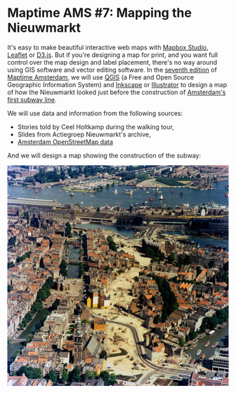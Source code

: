 # Maptime AMS #7: Mapping the Nieuwmarkt

It's easy to make beautiful interactive web maps with [Mapbox Studio](https://www.mapbox.com/mapbox-studio/), [Leaflet](http://leafletjs.com/) or [D3.js](https://github.com/mbostock/d3/wiki/Gallery#maps). But if you're designing a map for print, and you want full control over the map design and label placement, there's no way around using GIS software and vector editing software. In the [seventh edition](http://www.meetup.com/Maptime-AMS/events/220184224/) of [Maptime Amsterdam](http://maptime-ams.github.io/), we will use [QGIS](http://www.qgis.org/en/site/) (a Free and Open Source Geographic Information System) and [Inkscape](https://inkscape.org/en/) or [Illustrator](http://www.adobe.com/products/illustrator.html) to design a map of how the Nieuwmarkt looked just before the construction of [Amsterdam's first subway line](http://en.wikipedia.org/wiki/Nieuwmarkt_Riots).

We will use data and information from the following sources:

- Stories told by Ceel Holtkamp during the walking tour,
- Slides from Actiegroep Nieuwmarkt's archive,
- [Amsterdam OpenStreetMap data](https://mapzen.com/metro-extracts/)

And we will design a map showing the construction of the subway:

![](nieuwmarkt.jpg)
